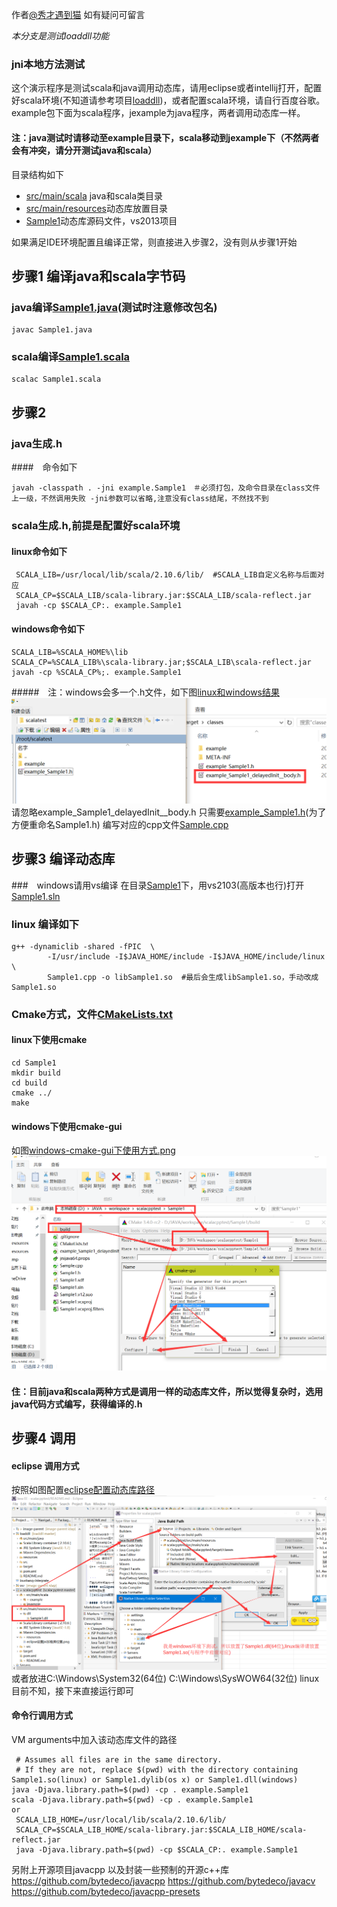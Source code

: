 作者[@秀才遇到猫][1] 如有疑问可留言

_本分支是测试loaddll功能_

### jni本地方法测试
这个演示程序是测试scala和java调用动态库，请用eclipse或者intellij打开，配置好scala环境(不知道请参考项目[loaddll][2])，或者配置scala环境，请自行百度谷歌。example包下面为scala程序，jexample为java程序，两者调用动态库一样。
#### 注：java测试时请移动至example目录下，scala移动到jexample下（不然两者会有冲突，请分开测试java和scala）
目录结构如下
+ [src/main/scala](src/main/scala) java和scala类目录
+ [src/main/resources](src/main/resources)动态库放置目录
+ [Sample1](Sample1)动态库源码文件，vs2013项目

如果满足IDE环境配置且编译正常，则直接进入步骤2，没有则从步骤1开始
## 步骤1 编译java和scala字节码
### java编译[Sample1.java](src/main/scala/jexample/Sample1.java)(测试时注意修改包名)
```
javac Sample1.java
```
### scala编译[Sample1.scala](src/main/scala/example/Sample1.scala)
```
scalac Sample1.scala
```

## 步骤2
### java生成.h
####　命令如下
```
javah -classpath . -jni example.Sample1　＃必须打包，及命令目录在class文件上一级，不然调用失败 -jni参数可以省略,注意没有class结尾，不然找不到
```

### scala生成.h,前提是配置好scala环境
#### linux命令如下
```
 SCALA_LIB=/usr/local/lib/scala/2.10.6/lib/  #SCALA_LIB自定义名称与后面对应
 SCALA_CP=$SCALA_LIB/scala-library.jar:$SCALA_LIB/scala-reflect.jar
 javah -cp $SCALA_CP:. example.Sample1
```
#### windows命令如下
```
SCALA_LIB=%SCALA_HOME%\lib
SCALA_CP=%SCALA_LIB%\scala-library.jar;$SCALA_LIB\scala-reflect.jar
javah -cp %SCALA_CP%;. example.Sample1
```
#####　注：windows会多一个.h文件，如下图[linux和windows结果](resources/windows和linux的h文件结果比较.png)
![windows和linux的h文件结果比较.png](resources/windows和linux的h文件结果比较.png)
请忽略example_Sample1_delayedInit__body.h
只需要[example_Sample1.h](Sample1/Sample1.h)(为了方便重命名Sample1.h)
编写对应的cpp文件[Sample.cpp](Sample1/Sample1.cpp)

## 步骤3 编译动态库
###　windows请用vs编译
在目录[Sample1](Sample1)下，用vs2103(高版本也行)打开[Sample1.sln](Sample1/Sample1.sln)
### linux 编译如下
```shell
g++ -dynamiclib -shared -fPIC  \
        -I/usr/include -I$JAVA_HOME/include -I$JAVA_HOME/include/linux \
        Sample1.cpp -o libSample1.so  #最后会生成libSample1.so，手动改成Sample1.so
```
### Cmake方式，文件[CMakeLists.txt](Sample1/CMakeLists.txt)
#### linux下使用cmake
```shell
cd Sample1
mkdir build
cd build
cmake ../
make
```
#### windows下使用cmake-gui
如图[windows-cmake-gui下使用方式.png](resources/windows-cmake-gui下使用方式.png)
![windows-cmake-gui下使用方式.png](resources/windows-cmake-gui下使用方式.png)

#### 住：目前java和scala两种方式是调用一样的动态库文件，所以觉得复杂时，选用java代码方式编写，获得编译的.h
## 步骤4 调用
#### eclipse 调用方式
按照如图配置[eclipse配置动态库路径](resources/eclipse设置jni加载库位置.png)
![eclipse配置动态库路径](resources/eclipse设置jni加载库位置.png)
或者放进C:\Windows\System32(64位) C:\Windows\SysWOW64(32位)
linux目前不知，接下来直接运行即可

#### 命令行调用方式
VM arguments中加入该动态库文件的路径
```
 # Assumes all files are in the same directory.
 # If they are not, replace $(pwd) with the directory containing Sample1.so(linux) or Sample1.dylib(os x) or Sample1.dll(windows)
java -Djava.library.path=$(pwd) -cp . example.Sample1
scala -Djava.library.path=$(pwd) -cp . example.Sample1
or
 SCALA_LIB_HOME=/usr/local/lib/scala/2.10.6/lib/
 SCALA_CP=$SCALA_LIB_HOME/scala-library.jar:$SCALA_LIB_HOME/scala-reflect.jar
 java -Djava.library.path=$(pwd) -cp $SCALA_CP:. example.Sample1
```
另附上开源项目javacpp 以及封装一些预制的开源c++库
https://github.com/bytedeco/javacpp
https://github.com/bytedeco/javacv
https://github.com/bytedeco/javacpp-presets


[1]: http://weibo.com/smirklijie
[2]: https://git.oschina.net/smirkcat/loaddll
